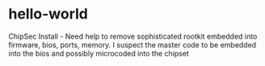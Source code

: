 # hello-world
ChipSec Install - Need help to remove sophisticated rootkit embedded into firmware, bios, ports, memory. 
I suspect the master code to be embedded into the bios and possibly microcoded into the chipset
